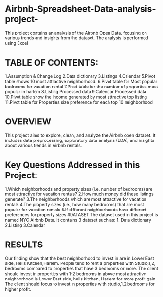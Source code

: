 #  Airbnb-Spreadsheet-Data-analysis-project-
This project contains an analysis of the Airbnb Open Data, focusing on various trends and insights from the dataset. The analysis is performed using Excel

# TABLE OF CONTENTS:
1.Assumption & Change Log 2.Data dictionary 3.Listings 4.Calendar 5.Pivot table shows 10 most attractive neighborhood. 6.Pivot table for Most popular bedrooms for vacation rental 7.Pivot table for the number of properties most popular in harlem 8.Listing Processed data 9.Calendar Processed data 10.Pivot table show the income generated by most attractive top listing 11.Pivot table for Properties size preference for each top 10 neighborhood

# OVERVIEW
This project aims to explore, clean, and analyze the Airbnb open dataset. It includes data preprocessing, exploratory data analysis (EDA), and insights about various trends in Airbnb rentals.

# Key Questions Addressed in this Project:
1.Which neighborhoods and property sizes (i.e. number of bedrooms) are most attractive for vacation rentals?
2.How much money did these listings generate?
3.The neighborhoods which are most attractive for vacation rentals
4.The property sizes (i.e., how many bedrooms) that are most popular for vacation rentals
5.If different neighborhoods have different preferences for property sizes
#DATASET
The dataset used in this project is named NYC Airbnb Data. It contains 3 dataset such as: 1. Data dictionary 2.Listing 3.Calendar

# RESULTS
Our finding show that the best neighborhood to invest in are in Lower East side, Hells Kitchen,Harlem. People tend to rent a properties with Studio,1,2, bedrooms compared to properties that have 3 bedrooms or more. The client should invest in properties with 1-2 bedrooms in above most attractive neighborhood ie Lower East side, hells kitchen, Harlem for more profit gain. The client should focus to invest in properties with studio,1,2 bedrooms for higher profit.
